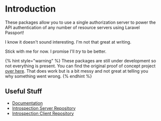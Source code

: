 # Introduction

These packages allow you to use a single authorization server to power the API authentication of any number of resource servers using Laravel Passport!

I know it doesn't sound interesting. I'm not that great at writing.

Stick with me for now. I promise I'll _try_ to be better.

{% hint style="warning" %}
These packages are still under development so not everything is present. You can find the original proof of concept project [over here](https://github.com/DataHiveDevelopment/Laravel-Introspection). That does work but is a bit messy and not great at telling you why something went wrong.
{% endhint %}



## Useful Stuff

* [Documentation](https://app.gitbook.com/@rearmedhalo/s/passport-introspection/)
* [Introspection Server Repository](https://github.com/DataHiveDevelopment/passport-introspection-server)
* [Introspection Client Repository](https://github.com/DataHiveDevelopment/passport-introspection-client)

